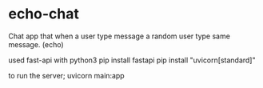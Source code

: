 # echo-chat
Chat app that when a user type message a random user type same message. (echo)

used fast-api with python3
pip install fastapi
pip install "uvicorn[standard]"

to run the server;
uvicorn main:app

